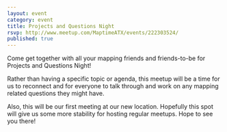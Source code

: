```yaml
---
layout: event
category: event
title: Projects and Questions Night
rsvp: http://www.meetup.com/MaptimeATX/events/222303524/
published: true
---
```


Come get together with all your mapping friends and friends-to-be for Projects and Questions Night!

Rather than having a specific topic or agenda, this meetup will be a time for us to reconnect and for everyone to talk through and work on any mapping related questions they might have.

Also, this will be our first meeting at our new location. Hopefully this spot will give us some more stability for hosting regular meetups. Hope to see you there!
